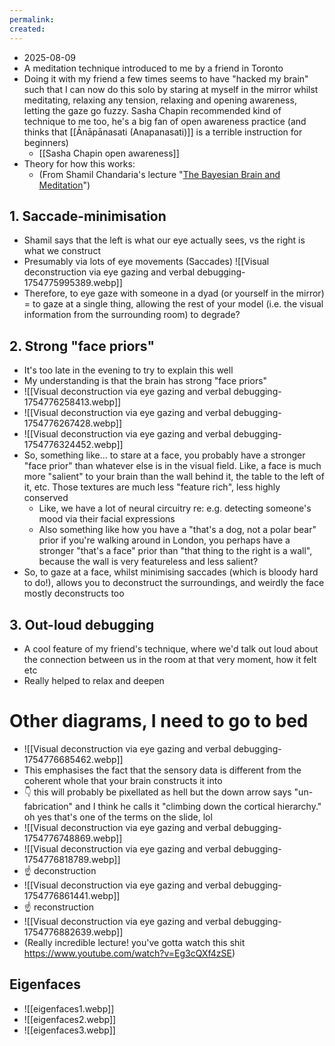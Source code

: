 ```yaml
---
permalink: 
created:
---
```

- 2025-08-09
- A meditation technique introduced to me by a friend in Toronto
- Doing it with my friend a few times seems to have "hacked my brain" such that I can now do this solo by staring at myself in the mirror whilst meditating, relaxing any tension, relaxing and opening awareness, letting the gaze go fuzzy. Sasha Chapin recommended kind of technique to me too, he's a big fan of open awareness practice (and thinks that [[Ānāpānasati (Anapanasati)]] is a terrible instruction for beginners)
	- [[Sasha Chapin open awareness]]
- Theory for how this works:
	- (From Shamil Chandaria's lecture "[The Bayesian Brain and Meditation](https://www.youtube.com/watch?v=Eg3cQXf4zSE)")
## 1. Saccade-minimisation
- Shamil says that the left is what our eye actually sees, vs the right is what we construct
- Presumably via lots of eye movements (Saccades)
![[Visual deconstruction via eye gazing and verbal debugging-1754775995389.webp]]
- Therefore, to eye gaze with someone in a dyad (or yourself in the mirror) = to gaze at a single thing, allowing the rest of your model (i.e. the visual information from the surrounding room) to degrade?
## 2. Strong "face priors"
- It's too late in the evening to try to explain this well
- My understanding is that the brain has strong "face priors"
- ![[Visual deconstruction via eye gazing and verbal debugging-1754776258413.webp]]
- ![[Visual deconstruction via eye gazing and verbal debugging-1754776267428.webp]]
- ![[Visual deconstruction via eye gazing and verbal debugging-1754776324452.webp]]
- So, something like... to stare at a face, you probably have a stronger "face prior" than whatever else is in the visual field. Like, a face is much more "salient" to your brain than the wall behind it, the table to the left of it, etc. Those textures are much less "feature rich", less highly conserved
	- Like, we have a lot of neural circuitry re: e.g. detecting someone's mood via their facial expressions
	- Also something like how you have a "that's a dog, not a polar bear" prior if you're walking around in London, you perhaps have a stronger "that's a face" prior than "that thing to the right is a wall", because the wall is very featureless and less salient?
- So, to gaze at a face, whilst minimising saccades (which is bloody hard to do!), allows you to deconstruct the surroundings, and weirdly the face mostly deconstructs too
## 3. Out-loud debugging
- A cool feature of my friend's technique, where we'd talk out loud about the connection between us in the room at that very moment, how it felt etc
- Really helped to relax and deepen
# Other diagrams, I need to go to bed
- ![[Visual deconstruction via eye gazing and verbal debugging-1754776685462.webp]]
- This emphasises the fact that the sensory data is different from the coherent whole that your brain constructs it into
- 👇 this will probably be pixellated as hell but the down arrow says "un-fabrication" and I think he calls it "climbing down the cortical hierarchy." oh yes that's one of the terms on the slide, lol
- ![[Visual deconstruction via eye gazing and verbal debugging-1754776748869.webp]]
- ![[Visual deconstruction via eye gazing and verbal debugging-1754776818789.webp]]
- ☝️ deconstruction
- ![[Visual deconstruction via eye gazing and verbal debugging-1754776861441.webp]]
- ☝️ reconstruction
- ![[Visual deconstruction via eye gazing and verbal debugging-1754776882639.webp]]
- (Really incredible lecture! you've gotta watch this shit https://www.youtube.com/watch?v=Eg3cQXf4zSE)
## Eigenfaces
- ![[eigenfaces1.webp]]
- ![[eigenfaces2.webp]]
- ![[eigenfaces3.webp]]
